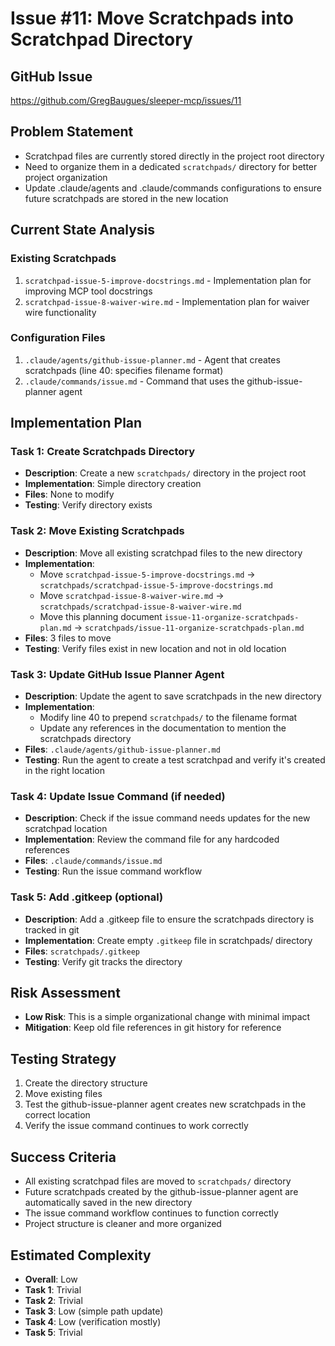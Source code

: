 # Issue #11: Move Scratchpads into Scratchpad Directory

## GitHub Issue
https://github.com/GregBaugues/sleeper-mcp/issues/11

## Problem Statement
- Scratchpad files are currently stored directly in the project root directory
- Need to organize them in a dedicated `scratchpads/` directory for better project organization
- Update .claude/agents and .claude/commands configurations to ensure future scratchpads are stored in the new location

## Current State Analysis

### Existing Scratchpads
1. `scratchpad-issue-5-improve-docstrings.md` - Implementation plan for improving MCP tool docstrings
2. `scratchpad-issue-8-waiver-wire.md` - Implementation plan for waiver wire functionality

### Configuration Files
1. `.claude/agents/github-issue-planner.md` - Agent that creates scratchpads (line 40: specifies filename format)
2. `.claude/commands/issue.md` - Command that uses the github-issue-planner agent

## Implementation Plan

### Task 1: Create Scratchpads Directory
- **Description**: Create a new `scratchpads/` directory in the project root
- **Implementation**: Simple directory creation
- **Files**: None to modify
- **Testing**: Verify directory exists

### Task 2: Move Existing Scratchpads
- **Description**: Move all existing scratchpad files to the new directory
- **Implementation**: 
  - Move `scratchpad-issue-5-improve-docstrings.md` → `scratchpads/scratchpad-issue-5-improve-docstrings.md`
  - Move `scratchpad-issue-8-waiver-wire.md` → `scratchpads/scratchpad-issue-8-waiver-wire.md`
  - Move this planning document `issue-11-organize-scratchpads-plan.md` → `scratchpads/issue-11-organize-scratchpads-plan.md`
- **Files**: 3 files to move
- **Testing**: Verify files exist in new location and not in old location

### Task 3: Update GitHub Issue Planner Agent
- **Description**: Update the agent to save scratchpads in the new directory
- **Implementation**: 
  - Modify line 40 to prepend `scratchpads/` to the filename format
  - Update any references in the documentation to mention the scratchpads directory
- **Files**: `.claude/agents/github-issue-planner.md`
- **Testing**: Run the agent to create a test scratchpad and verify it's created in the right location

### Task 4: Update Issue Command (if needed)
- **Description**: Check if the issue command needs updates for the new scratchpad location
- **Implementation**: Review the command file for any hardcoded references
- **Files**: `.claude/commands/issue.md`
- **Testing**: Run the issue command workflow

### Task 5: Add .gitkeep (optional)
- **Description**: Add a .gitkeep file to ensure the scratchpads directory is tracked in git
- **Implementation**: Create empty `.gitkeep` file in scratchpads/ directory
- **Files**: `scratchpads/.gitkeep`
- **Testing**: Verify git tracks the directory

## Risk Assessment
- **Low Risk**: This is a simple organizational change with minimal impact
- **Mitigation**: Keep old file references in git history for reference

## Testing Strategy
1. Create the directory structure
2. Move existing files
3. Test the github-issue-planner agent creates new scratchpads in the correct location
4. Verify the issue command continues to work correctly

## Success Criteria
- All existing scratchpad files are moved to `scratchpads/` directory
- Future scratchpads created by the github-issue-planner agent are automatically saved in the new directory
- The issue command workflow continues to function correctly
- Project structure is cleaner and more organized

## Estimated Complexity
- **Overall**: Low
- **Task 1**: Trivial
- **Task 2**: Trivial
- **Task 3**: Low (simple path update)
- **Task 4**: Low (verification mostly)
- **Task 5**: Trivial